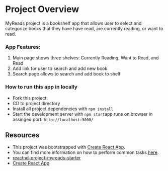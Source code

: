 # Project Overview
MyReads project is a bookshelf app that allows user to select and categorize books that they have have read, are currently reading, or want to read. 
### App Features:
1. Main page shows three shelves: Currently Reading, Want to Read, and Read
2. Add link for user to search and add new book
3. Search page allows to search and add book to shelf
### How to run this app in locally
* Fork this project
* CD to project directory
* Install all project dependencies with `npm install`
* Start the development server with `npm start`app runs on browser in assinged port: `http://localhost:3000/`
## Resources
* This project was bootstrapped with [Create React App](https://github.com/facebookincubator/create-react-app). 
* You can find more information on how to perform common tasks [here](https://github.com/facebookincubator/create-react-app/blob/master/packages/react-scripts/template/README.md).
* [reactnd-project-myreads-starter](https://github.com/udacity/reactnd-project-myreads-starter)
* [Create React App](https://github.com/facebookincubator/create-react-app)
